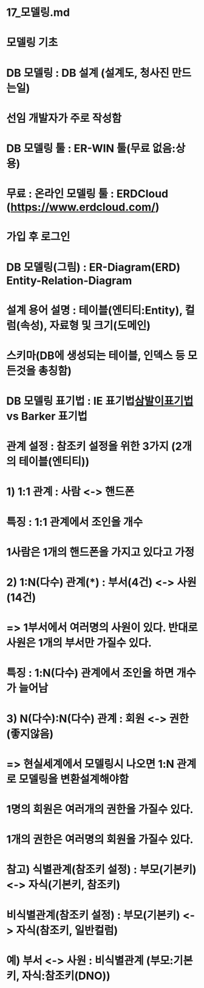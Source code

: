 # 17_모델링.md
# 모델링 기초
# DB 모델링 : DB 설계 (설계도, 청사진 만드는일)
# 선임 개발자가 주로 작성함
# DB 모델링 툴 : ER-WIN 툴(무료 없음:상용)
# 무료 : 온라인 모델링 툴 : ERDCloud (https://www.erdcloud.com/)
# 가입 후 로그인
# DB 모델링(그림) : ER-Diagram(ERD) Entity-Relation-Diagram
# 설계 용어 설명 : 테이블(엔티티:Entity), 컬럼(속성), 자료형 및 크기(도메인)
#                 스키마(DB에 생성되는 테이블, 인덱스 등 모든것을 총칭함)
# DB 모델링 표기법 : IE 표기법[삼발이표기법](우리나라) vs Barker 표기법

# 관계 설정 : 참조키 설정을 위한 3가지 (2개의 테이블(엔티티))
# 1) 1:1 관계 : 사람 <-> 핸드폰
# 특징 : 1:1 관계에서 조인을 개수
# 1사람은 1개의 핸드폰을 가지고 있다고 가정

# 2) 1:N(다수) 관계(*) : 부서(4건) <-> 사원(14건)
# => 1부서에서 여러명의 사원이 있다. 반대로 사원은 1개의 부서만 가질수 있다.
# 특징 : 1:N(다수) 관계에서 조인을 하면 개수가 늘어남

# 3) N(다수):N(다수) 관계 : 회원 <-> 권한 (좋지않음)
# => 현실세계에서 모델링시 나오면 1:N 관계로 모델링을 변환설계해야함
# 1명의 회원은 여러개의 권한을 가질수 있다.
# 1개의 권한은 여러명의 회원을 가질수 있다.

# 참고) 식별관계(참조키 설정) : 부모(기본키) <-> 자식(기본키, 참조키)
# 비식별관계(참조키 설정) : 부모(기본키) <-> 자식(참조키, 일반컬럼)
# 예) 부서 <-> 사원 : 비식별관계 (부모:기본키, 자식:참조키(DNO))